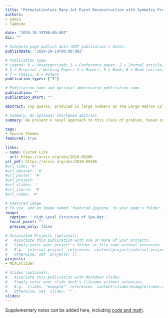 ```yaml
---
title: "Permutationless Many-Jet Event Reconstruction with Symmetry Preserving Attention Networks"
authors:
- admin
- TaWeiHo

date: "2020-10-19T00:00:00Z"
doi: ""

# Schedule page publish date (NOT publication's date).
publishDate: "2020-10-19T00:00:00Z"

# Publication type.
# Legend: 0 = Uncategorized; 1 = Conference paper; 2 = Journal article;
# 3 = Preprint / Working Paper; 4 = Report; 5 = Book; 6 = Book section;
# 7 = Thesis; 8 = Patent
publication_types: ["3"]

# Publication name and optional abbreviated publication name.
publication: ""
publication_short: ""

abstract: Top quarks, produced in large numbers at the Large Hadron Collider, have a complex detector signature and require special reconstruction techniques. The most common decay mode, the "all-jet" channel, results in a 6-jet final state which is particularly difficult to reconstruct in pp collisions due to the large number of permutations possible. We present a novel approach to this class of problem, based on neural networks using a generalized attention mechanism, that we call Symmetry Preserving Attention Networks (SPA-Net). We train one such network to identify the decay products of each top quark unambiguously and without combinatorial explosion as an example of the power of this technique.This approach significantly outperforms existing state-of-the-art methods, correctly assigning all jets in 93.0% of 6-jet, 87.8% of 7-jet, and 82.6% of ≥8-jet events respectively.

# Summary. An optional shortened abstract.
summary: We present a novel approach to this class of problem, based on neural networks using a generalized attention mechanism, that we call Symmetry Preserving Attention Networks (SPA-Net) to outperform existing state-of-the-art methods for jet-parton assignment.

tags:
- Source Themes
featured: true

links:
- name: Custom Link
  url: https://arxiv.org/abs/2010.09206
url_pdf: https://arxiv.org/abs/2010.09206 
#url_code: '#'
#url_dataset: '#'
#url_poster: '#'
#url_project: ''
#url_slides: ''
#url_source: '#'
#url_video: '#'

# Featured image
# To use, add an image named `featured.jpg/png` to your page's folder. 
image:
  caption: ' High Level Structure of Spa-Net.'
  focal_point: ""
  preview_only: false

# Associated Projects (optional).
#   Associate this publication with one or more of your projects.
#   Simply enter your project's folder or file name without extension.
#   E.g. `internal-project` references `content/project/internal-project/index.md`.
#   Otherwise, set `projects: []`.
projects:
- ML4Collider

# Slides (optional).
#   Associate this publication with Markdown slides.
#   Simply enter your slide deck's filename without extension.
#   E.g. `slides: "example"` references `content/slides/example/index.md`.
#   Otherwise, set `slides: ""`.
slides:
---
```


Supplementary notes can be added here, including [code and math](https://sourcethemes.com/academic/docs/writing-markdown-latex/).
